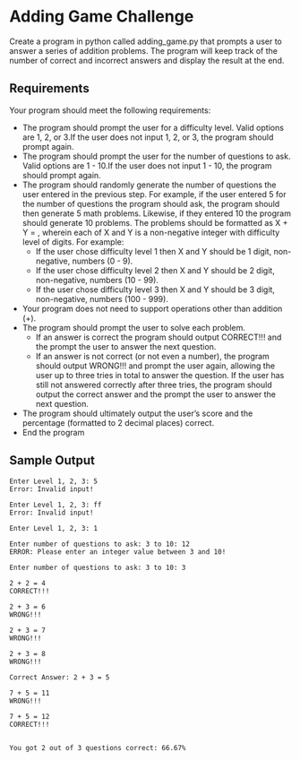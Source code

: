 # Adding Game Challenge
Create a program in python called adding_game.py that prompts a user to answer a series of addition problems. The program will keep track of the number of correct and incorrect answers and display the result at the end.

## Requirements

Your program should meet the following requirements:

- The program should prompt the user for a difficulty level. Valid options are 1, 2, or 3.If the user does not input 1, 2, or 3, the program should prompt again.
- The program should prompt the user for the number of questions to ask. Valid options are  1 - 10.If the user does not input 1 - 10, the program should prompt again.
- The program should randomly generate the number of questions the user entered in the previous step. For example, if the user entered 5 for the number of questions the program should ask, the program should then generate 5 math problems. Likewise, if they entered 10 the program should generate 10 problems. The problems should be formatted as X + Y = , wherein each of X and Y is a non-negative integer with difficulty level of digits. For example:
  - If the user chose difficulty level 1 then X and Y should be 1 digit, non-negative, numbers (0 - 9).
  - If the user chose difficulty level 2 then X and Y should be 2 digit, non-negative, numbers (10 - 99).
  - If the user chose difficulty level 3 then X and Y should be 3 digit, non-negative, numbers (100 - 999).
- Your program does not need to support operations other than addition (+).
- The program should prompt the user to solve each problem.
  - If an answer is correct the program should output CORRECT!!! and the prompt the user to answer the next question.
  - If an answer is not correct (or not even a number), the program should output WRONG!!! and prompt the user again, allowing the user up to three tries in total to answer the question. If the user has still not answered correctly after three tries, the program should output the correct answer and the prompt the user to answer the next question.
- The program should ultimately output the user’s score and the percentage (formatted to 2 decimal places) correct.
- End the program

## Sample Output

```
Enter Level 1, 2, 3: 5
Error: Invalid input!

Enter Level 1, 2, 3: ff
Error: Invalid input!

Enter Level 1, 2, 3: 1

Enter number of questions to ask: 3 to 10: 12
ERROR: Please enter an integer value between 3 and 10!

Enter number of questions to ask: 3 to 10: 3

2 + 2 = 4
CORRECT!!!

2 + 3 = 6
WRONG!!!

2 + 3 = 7
WRONG!!!

2 + 3 = 8
WRONG!!!

Correct Answer: 2 + 3 = 5

7 + 5 = 11
WRONG!!!

7 + 5 = 12
CORRECT!!!


You got 2 out of 3 questions correct: 66.67%
```
